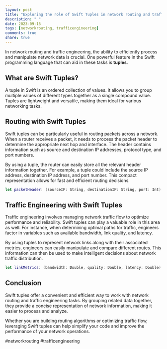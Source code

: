 ```yaml
---
layout: post
title: "Exploring the role of Swift Tuples in network routing and traffic engineering."
description: " "
date: 2023-09-15
tags: [networkrouting, trafficengineering]
comments: true
share: true
---
```


In network routing and traffic engineering, the ability to efficiently process and manipulate network data is crucial. One powerful feature in the Swift programming language that can aid in these tasks is **tuples**.

## What are Swift Tuples?

A tuple in Swift is an ordered collection of values. It allows you to group multiple values of different types together as a single compound value. Tuples are lightweight and versatile, making them ideal for various networking tasks.

## Routing with Swift Tuples

Swift tuples can be particularly useful in routing packets across a network. When a router receives a packet, it needs to process the packet header to determine the appropriate next hop and interface. The header contains information such as source and destination IP addresses, protocol type, and port numbers.

By using a tuple, the router can easily store all the relevant header information together. For example, a tuple could include the source IP address, destination IP address, and port number. This compact representation allows for fast and efficient routing decisions.

```swift
let packetHeader: (sourceIP: String, destinationIP: String, port: Int) = ("192.168.1.1", "10.0.0.1", 8080)
```

## Traffic Engineering with Swift Tuples

Traffic engineering involves managing network traffic flow to optimize performance and reliability. Swift tuples can play a valuable role in this area as well. For instance, when determining optimal paths for traffic, engineers factor in variables such as available bandwidth, link quality, and latency.

By using tuples to represent network links along with their associated metrics, engineers can easily manipulate and compare different routes. This information can then be used to make intelligent decisions about network traffic distribution.

```swift
let linkMetrics: (bandwidth: Double, quality: Double, latency: Double) = (100.0, 0.95, 10.5)
```

## Conclusion

Swift tuples offer a convenient and efficient way to work with network routing and traffic engineering tasks. By grouping related data together, they provide a concise representation of network information, making it easier to process and analyze.

Whether you are building routing algorithms or optimizing traffic flow, leveraging Swift tuples can help simplify your code and improve the performance of your network operations.

#networkrouting #trafficengineering